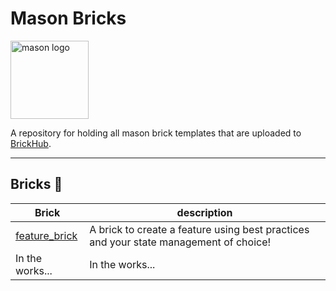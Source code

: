 # Mason Bricks

<p align="left">
<img src="https://raw.githubusercontent.com/felangel/mason/master/assets/mason_full.png" height="125" alt="mason logo" />
</p>

A repository for holding all mason brick templates that are uploaded to [BrickHub](https://brickhub.dev/).

---

## Bricks 🧱

| Brick               | description                                                                           |
| ------------------- | ------------------------------------------------------------------------------------- |
| [feature_brick](https://github.com/LukeMoody01/mason_bricks/tree/main/bricks/feature_brick)     | A brick to create a feature using best practices and your state management of choice! |
| In the works... | In the works...                                                                       |
